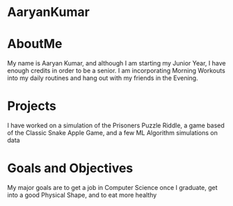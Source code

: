 # AaryanKumar
# AboutMe
My name is Aaryan Kumar, and although I am starting my Junior Year, I have enough credits in order to be a senior. I am incorporating Morning Workouts into my daily routines and hang out with my friends in the Evening. 
# Projects
I have worked on a simulation of the Prisoners Puzzle Riddle, a game based of the Classic Snake Apple Game, and a few ML Algorithm simulations on data
# Goals and Objectives
My major goals are to get a job in Computer Science once I graduate, get into a good Physical Shape, and to eat more healthy
